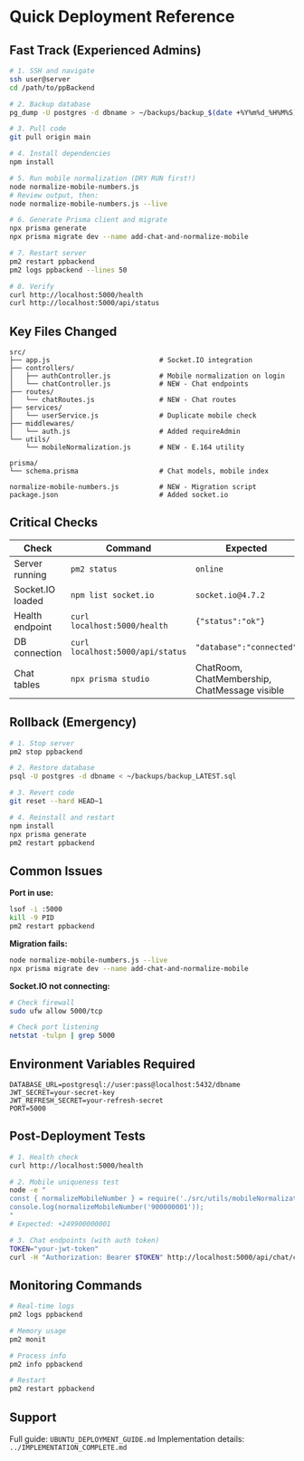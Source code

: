 # Quick Deployment Reference

## Fast Track (Experienced Admins)

```bash
# 1. SSH and navigate
ssh user@server
cd /path/to/ppBackend

# 2. Backup database
pg_dump -U postgres -d dbname > ~/backups/backup_$(date +%Y%m%d_%H%M%S).sql

# 3. Pull code
git pull origin main

# 4. Install dependencies
npm install

# 5. Run mobile normalization (DRY RUN first!)
node normalize-mobile-numbers.js
# Review output, then:
node normalize-mobile-numbers.js --live

# 6. Generate Prisma client and migrate
npx prisma generate
npx prisma migrate dev --name add-chat-and-normalize-mobile

# 7. Restart server
pm2 restart ppbackend
pm2 logs ppbackend --lines 50

# 8. Verify
curl http://localhost:5000/health
curl http://localhost:5000/api/status
```

## Key Files Changed

```
src/
├── app.js                           # Socket.IO integration
├── controllers/
│   ├── authController.js            # Mobile normalization on login
│   └── chatController.js            # NEW - Chat endpoints
├── routes/
│   └── chatRoutes.js                # NEW - Chat routes
├── services/
│   └── userService.js               # Duplicate mobile check
├── middlewares/
│   └── auth.js                      # Added requireAdmin
└── utils/
    └── mobileNormalization.js       # NEW - E.164 utility

prisma/
└── schema.prisma                    # Chat models, mobile index

normalize-mobile-numbers.js          # NEW - Migration script
package.json                         # Added socket.io
```

## Critical Checks

| Check | Command | Expected |
|-------|---------|----------|
| Server running | `pm2 status` | `online` |
| Socket.IO loaded | `npm list socket.io` | `socket.io@4.7.2` |
| Health endpoint | `curl localhost:5000/health` | `{"status":"ok"}` |
| DB connection | `curl localhost:5000/api/status` | `"database":"connected"` |
| Chat tables | `npx prisma studio` | ChatRoom, ChatMembership, ChatMessage visible |

## Rollback (Emergency)

```bash
# 1. Stop server
pm2 stop ppbackend

# 2. Restore database
psql -U postgres -d dbname < ~/backups/backup_LATEST.sql

# 3. Revert code
git reset --hard HEAD~1

# 4. Reinstall and restart
npm install
npx prisma generate
pm2 restart ppbackend
```

## Common Issues

**Port in use:**
```bash
lsof -i :5000
kill -9 PID
pm2 restart ppbackend
```

**Migration fails:**
```bash
node normalize-mobile-numbers.js --live
npx prisma migrate dev --name add-chat-and-normalize-mobile
```

**Socket.IO not connecting:**
```bash
# Check firewall
sudo ufw allow 5000/tcp

# Check port listening
netstat -tulpn | grep 5000
```

## Environment Variables Required

```env
DATABASE_URL=postgresql://user:pass@localhost:5432/dbname
JWT_SECRET=your-secret-key
JWT_REFRESH_SECRET=your-refresh-secret
PORT=5000
```

## Post-Deployment Tests

```bash
# 1. Health check
curl http://localhost:5000/health

# 2. Mobile uniqueness test
node -e "
const { normalizeMobileNumber } = require('./src/utils/mobileNormalization');
console.log(normalizeMobileNumber('900000001'));
"
# Expected: +249900000001

# 3. Chat endpoints (with auth token)
TOKEN="your-jwt-token"
curl -H "Authorization: Bearer $TOKEN" http://localhost:5000/api/chat/chatrooms
```

## Monitoring Commands

```bash
# Real-time logs
pm2 logs ppbackend

# Memory usage
pm2 monit

# Process info
pm2 info ppbackend

# Restart
pm2 restart ppbackend
```

## Support

Full guide: `UBUNTU_DEPLOYMENT_GUIDE.md`
Implementation details: `../IMPLEMENTATION_COMPLETE.md`


